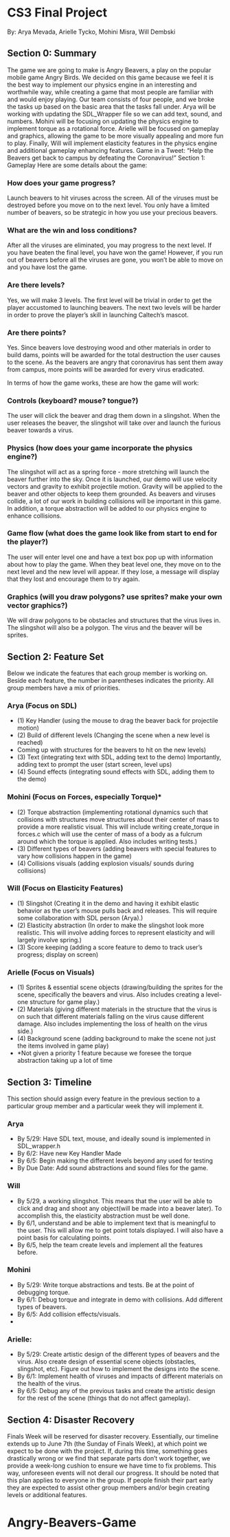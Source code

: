 # CS3 Final Project

By: Arya Mevada, Arielle Tycko, Mohini Misra, Will Dembski

## Section 0: Summary

The game we are going to make is Angry Beavers, a play on the popular mobile game Angry Birds. We decided on this game because we feel it is the best way to implement our physics engine in an interesting and worthwhile way, while creating a game that most people are familiar with and would enjoy playing. 
Our team consists of four people, and we broke the tasks up based on the basic area that the tasks fall under. Arya will be working with updating the SDL_Wrapper file so we can add text, sound, and numbers. Mohini will be focusing on updating the physics engine to implement torque as a rotational force. Arielle will be focused on gameplay and graphics, allowing the game to be more visually appealing and more fun to play. Finally, Will will implement elasticity features in the physics engine and additional gameplay enhancing features.
Game in a Tweet: “Help the Beavers get back to campus by defeating the Coronavirus!”
Section 1: Gameplay
Here are some details about the game:
### How does your game progress?
Launch beavers to hit viruses across the screen.  All of the viruses must be destroyed before you move on to the next level.  You only have a limited number of beavers, so be strategic in how you use your precious beavers.  
### What are the win and loss conditions?
After all the viruses are eliminated, you may progress to the next level.  If you have beaten the final level, you have won the game!  However, if you run out of beavers before all the viruses are gone, you won’t be able to move on and you have lost the game.  
### Are there levels?
Yes, we will make 3 levels.  The first level will be trivial in order to get the player accustomed to launching beavers.  The next two levels will be harder in order to prove the player’s skill in launching Caltech’s mascot.
### Are there points?
Yes.  Since beavers love destroying wood and other materials in order to build dams, points will be awarded for the total destruction the user causes to the scene.  As the beavers are angry that coronavirus has sent them away from campus, more points will be awarded for every virus eradicated.
 
 
In terms of how the game works, these are how the game will work:
### Controls (keyboard? mouse? tongue?)
The user will click the beaver and drag them down in a slingshot.  When the user releases the beaver, the slingshot will take over and launch the furious beaver towards a virus.
### Physics (how does your game incorporate the physics engine?)
The slingshot will act as a spring force - more stretching will launch the beaver further into the sky. Once it is launched, our demo will use velocity vectors and gravity to exhibit projectile motion. Gravity will be applied to the beaver and other objects to keep them grounded.  As beavers and viruses collide, a lot of our work in building collisions will be important in this game. In addition, a torque abstraction will be added to our physics engine to enhance collisions. 
### Game flow (what does the game look like from start to end for the player?)
The user will enter level one and have a text box pop up with information about how to play the game.  When they beat level one, they move on to the next level and the new level will appear.  If they lose, a message will display that they lost and encourage them to try again.
### Graphics (will you draw polygons? use sprites? make your own vector graphics?)
We will draw polygons to be obstacles and structures that the virus lives in.  The slingshot will also be a polygon. The virus and the beaver will be sprites.
 
## Section 2: Feature Set
Below we indicate the features that each group member is working on. Beside each feature, the number in parentheses indicates the priority. All group members have a mix of priorities. 
### Arya (Focus on SDL)  
* (1) Key Handler (using the mouse to drag the beaver back for projectile motion) 
* (2) Build of different levels (Changing the scene when a new level is reached)
* Coming up with structures for the beavers to hit on the new levels) 
* (3) Text (integrating text with SDL, adding text to the demo) Importantly, adding text to prompt the user (start screen, level ups)
* (4) Sound effects (integrating sound effects with SDL, adding them to the demo)

### Mohini (Focus on Forces, especially Torque)* 
* (2) Torque abstraction (implementing rotational dynamics such that collisions with structures move structures about their center of mass to provide a more realistic visual. This will include writing create_torque in forces.c which will use the center of mass of a body as a fulcrum around which the torque is applied. Also includes writing tests.)
* (3) Different types of beavers (adding beavers with special features to vary how collisions happen in the game)
* (4) Collisions visuals (adding explosion visuals/ sounds during collisions)

### Will (Focus on Elasticity Features)
* (1) Slingshot  (Creating it in the demo and having it exhibit elastic behavior as the user’s mouse pulls back and releases. This will require some collaboration with SDL person (Arya).)
* (2) Elasticity abstraction (In order to make the slingshot look more realistic. This will involve adding forces to represent elasticity and will largely involve spring.)
* (3) Score keeping (adding a score feature to demo to track user’s progress; display on screen) 

### Arielle (Focus on Visuals) 
* (1) Sprites & essential scene objects (drawing/building the sprites for the scene, specifically the beavers and virus. Also includes creating a level-one structure for game play.)
* (2) Materials (giving different materials in the structure that the virus is on such that different materials falling on the virus cause different damage. Also includes implementing the loss of health on the virus side.)
* (4) Background scene (adding background to make the scene not just the items involved in game play)
* *Not given a priority 1 feature because we foresee the torque abstraction taking up a lot of time 


## Section 3: Timeline
This section should assign every feature in the previous section to a particular group member and a particular week they will implement it.
### Arya 
* By 5/29: Have SDL text, mouse, and ideally sound is implemented in SDL_wrapper.h
* By 6/2: Have new Key Handler Made 
* By 6/5: Begin making the different levels beyond any used for testing
* By Due Date: Add sound abstractions and sound files for the game. 

### Will
* By 5/29, a working slingshot.  This means that the user will be able to click and drag and shoot any object(will be made into a beaver later).  To accomplish this, the elasticity abstraction must be well done.
* By 6/1, understand and be able to implement text that is meaningful to the user.  This will allow me to get point totals displayed.  I will also have a point basis for calculating points.
* By 6/5, help the team create levels and implement all the features before.

### Mohini
* By 5/29: Write torque abstractions and tests. Be at the point of debugging torque. 
* By 6/1: Debug torque and integrate in demo with collisions. Add different types of beavers. 
* By 6/5: Add collision effects/visuals.
* 


### Arielle: 
* By 5/29: Create artistic design of the different types of beavers and the virus. Also create design of essential scene objects (obstacles, slingshot, etc). Figure out how to implement the designs into the scene.
* By 6/1: Implement health of viruses and impacts of different materials on the health of the virus.
* By 6/5: Debug any of the previous tasks and create the artistic design for the rest of the scene (things that do not affect gameplay).


## Section 4: Disaster Recovery
Finals Week will be reserved for disaster recovery. Essentially, our timeline extends up to June 7th (the Sunday of Finals Week), at which point we expect to be done with the project. If, during this time, something goes drastically wrong or we find that separate parts don’t work together, we provide a week-long cushion to ensure we have time to fix problems. This way, unforeseen events will not derail our progress.
It should be noted that this plan applies to everyone in the group. If people finish their part early they are expected to assist other group members and/or begin creating levels or additional features. 

# Angry-Beavers-Game
